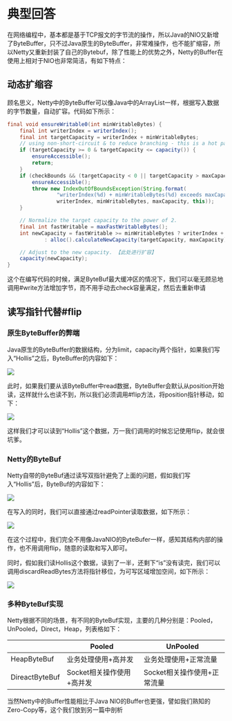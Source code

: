 # 典型回答
在网络编程中，基本都是基于TCP报文的字节流的操作，所以Java的NIO又新增了ByteBuffer，只不过Java原生的ByteBuffer，非常难操作，也不能扩缩容，所以Netty又重新封装了自己的Bytebuf，除了性能上的优势之外，Netty的Buffer在使用上相对于NIO也非常简洁，有如下特点：

## 动态扩缩容
顾名思义，Netty中的ByteBuffer可以像Java中的ArrayList一样，根据写入数据的字节数量，自动扩容。代码如下所示：

```java
final void ensureWritable0(int minWritableBytes) {
    final int writerIndex = writerIndex();
    final int targetCapacity = writerIndex + minWritableBytes;
    // using non-short-circuit & to reduce branching - this is a hot path and targetCapacity should rarely overflow
    if (targetCapacity >= 0 & targetCapacity <= capacity()) {
        ensureAccessible();
        return;
    }
    if (checkBounds && (targetCapacity < 0 || targetCapacity > maxCapacity)) {
        ensureAccessible();
        throw new IndexOutOfBoundsException(String.format(
                "writerIndex(%d) + minWritableBytes(%d) exceeds maxCapacity(%d): %s",
                writerIndex, minWritableBytes, maxCapacity, this));
    }

    // Normalize the target capacity to the power of 2.
    final int fastWritable = maxFastWritableBytes();
    int newCapacity = fastWritable >= minWritableBytes ? writerIndex + fastWritable
            : alloc().calculateNewCapacity(targetCapacity, maxCapacity);

    // Adjust to the new capacity. 【此处进行扩容】
    capacity(newCapacity);
}
```

这个在编写代码的时候，满足ByteBuf最大缓冲区的情况下，我们可以毫无顾忌地调用#write方法增加字节，而不用手动去check容量满足，然后去重新申请

## 读写指针代替#flip
### 原生ByteBuffer的弊端
Java原生的ByteBuffer的数据结构，分为limit，capacity两个指针，如果我们写入“Hollis”之后，ByteBuffer的内容如下：

![](https://cdn.nlark.com/yuque/0/2023/png/719664/1673180746706-927a77a2-0cda-44b9-b2f9-648b7e172063.png)

此时，如果我们要从该ByteBuffer中read数据，ByteBuffer会默认从position开始读，这样就什么也读不到，所以我们必须调用#flip方法，将position指针移动，如下：

![](https://cdn.nlark.com/yuque/0/2023/png/719664/1673180814196-2d41af9c-8bed-4ad8-93e4-d783655875db.png)

这样我们才可以读到“Hollis”这个数据，万一我们调用的时候忘记使用flip，就会很坑爹。

### Netty的ByteBuf
Netty自带的ByteBuf通过读写双指针避免了上面的问题，假如我们写入“Hollis”后，ByteBuf的内容如下：

![](https://cdn.nlark.com/yuque/0/2023/png/719664/1673181168872-9e2ca4ff-d145-4ad4-83f0-0f3cffce1503.png)

在写入的同时，我们可以直接通过readPointer读取数据，如下所示：

![](https://cdn.nlark.com/yuque/0/2023/png/719664/1673181214917-e8c4598e-3fc0-48eb-a0f7-ce7bc8bef99c.png)

在这个过程中，我们完全不用像JavaNIO的ByteBufer一样，感知其结构内部的操作，也不用调用flip，随意的读取和写入即可。

同时，假如我们读Hollis这个数据，读到了一半，还剩下“is”没有读完，我们可以调用discardReadBytes方法将指针移位，为可写区域增加空间，如下所示：

![](https://cdn.nlark.com/yuque/0/2023/png/719664/1673181482582-f07018c7-1091-4e78-ae0d-ec336660e921.png)

### 多种ByteBuf实现
Netty根据不同的场景，有不同的ByteBuf实现，主要的几种分别是：Pooled，UnPooled，Direct，Heap，列表格如下：

| | Pooled | UnPooled |
| --- | --- | --- |
| HeapByteBuf | 业务处理使用+高并发 | 业务处理使用+正常流量 |
| DireactByteBuf | Socket相关操作使用+高并发 | Socket相关操作使用+正常流量 |


当然Netty中的Buffer性能相比于Java NIO的Buffer也更强，譬如我们熟知的Zero-Copy等，这个我们放到另一篇中剖析

